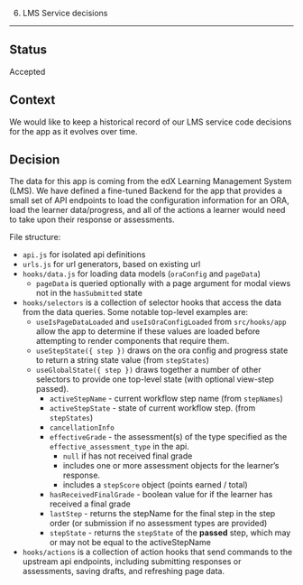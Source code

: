6. LMS Service decisions
------------------------

Status
------
Accepted

Context
-------
We would like to keep a historical record of our LMS service code decisions for the app as it
evolves over time.

Decision
---------
The data for this app is coming from the edX Learning Management System (LMS).  We have defined a fine-tuned Backend for the app that provides a small set of API endpoints to load the configuration information for an ORA, load the learner data/progress, and all of the actions a learner would need to take upon their response or assessments.

File structure:
* `api.js` for isolated api definitions
* `urls.js` for url generators, based on existing url
* `hooks/data.js` for loading data models (`oraConfig` and `pageData`)
  * `pageData` is queried optionally with a page argument for modal views not in the `hasSubmitted` state
* `hooks/selectors` is a collection of selector hooks that access the data from the data queries.  Some notable top-level examples are:
  * `useIsPageDataLoaded` and `useIsOraConfigLoaded` from `src/hooks/app` allow the app to determine if these values are loaded before attempting to render components that require them.
  * `useStepState({ step })` draws on the ora config and progress state to return a string state value (from `stepStates`)
  * `useGlobalState({ step })` draws together a number of other selectors to provide one top-level state (with optional view-step passed).
    * `activeStepName` - current workflow step name (from `stepNames`)
    * `activeStepState` - state of current workflow step. (from `stepStates`)
    * `cancellationInfo`
    * `effectiveGrade` - the assessment(s) of the type specified as the `effective_assessment_type` in the api.
      * `null` if has not received final grade
      * includes one or more assessment objects for the learner’s response.
      * includes a `stepScore` object (points earned / total)
    * `hasReceivedFinalGrade` - boolean value for if the learner has received a final grade
    * `lastStep` - returns the stepName for the final step in the step order (or submission if no assessment types are provided)
    * `stepState` - returns the `stepState` of the **passed** step, which may or may not be equal to the activeStepName
* `hooks/actions` is a collection of action hooks that send commands to the upstream api endpoints, including submitting responses or assessments, saving drafts, and refreshing page data.

